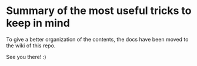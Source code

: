 # Summary of the most useful tricks to keep in mind
 
To give a better organization of the contents, the docs have
been moved to the wiki of this repo.

See you there! :)
